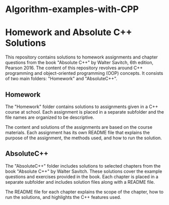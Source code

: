 # Algorithm-examples-with-CPP
# Homework and Absolute C++ Solutions

This repository contains solutions to homework assignments and chapter questions from the book "Absolute C++" by Walter Savitch, 6th edition, Pearson 2016. The content of this repository revolves around C++ programming and object-oriented programming (OOP) concepts. It consists of two main folders: "Homework" and "AbsoluteC++".

## Homework

The "Homework" folder contains solutions to assignments given in a C++ course at school. Each assignment is placed in a separate subfolder and the file names are organized to be descriptive.

The content and solutions of the assignments are based on the course materials. Each assignment has its own README file that explains the purpose of the assignment, the methods used, and how to run the solution.

## AbsoluteC++

The "AbsoluteC++" folder includes solutions to selected chapters from the book "Absolute C++" by Walter Savitch. These solutions cover the example questions and exercises provided in the book. Each chapter is placed in a separate subfolder and includes solution files along with a README file.

The README file for each chapter explains the scope of the chapter, how to run the solutions, and highlights the C++ features used.

